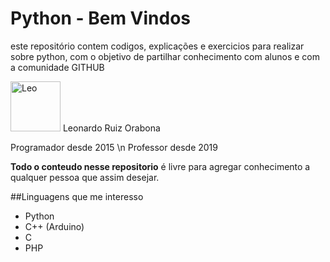# Python - Bem Vindos

este repositório contem codigos, explicações e exercicios para realizar sobre python, com o objetivo de partilhar conhecimento com alunos e com a comunidade GITHUB


[//]: contributor-faces
<a href="https://github.com/leoruiz197"><img src="https://avatars.githubusercontent.com/u/14226441?v=4" title="Leo" width="80" height="80"></a> Leonardo Ruiz Orabona

Programador desde 2015 \n
Professor desde 2019

**Todo o conteudo nesse repositorio** é livre para agregar conhecimento a qualquer pessoa que assim desejar.

##Linguagens que me interesso

- Python
- C++ (Arduino)
- C
- PHP
